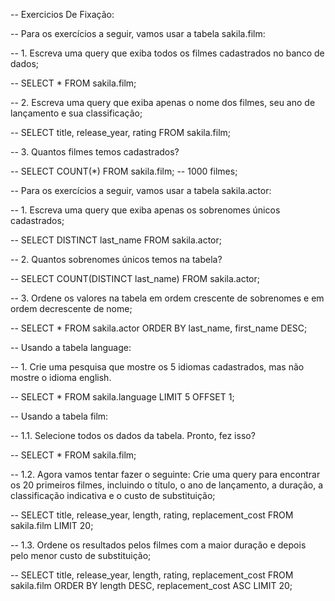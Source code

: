 -- Exercicios De Fixação: 

-- Para os exercícios a seguir, vamos usar a tabela sakila.film:

-- 1. Escreva uma query que exiba todos os filmes cadastrados no banco de dados;

-- SELECT * FROM sakila.film;


-- 2. Escreva uma query que exiba apenas o nome dos filmes, seu ano de lançamento e sua classificação;

-- SELECT title, release_year, rating FROM sakila.film;


-- 3. Quantos filmes temos cadastrados?

-- SELECT COUNT(*) FROM sakila.film;
-- 1000 filmes;


-- Para os exercícios a seguir, vamos usar a tabela sakila.actor:

-- 1. Escreva uma query que exiba apenas os sobrenomes únicos cadastrados;

-- SELECT DISTINCT last_name FROM sakila.actor;


-- 2. Quantos sobrenomes únicos temos na tabela?

-- SELECT COUNT(DISTINCT last_name) FROM sakila.actor;


-- 3. Ordene os valores na tabela em ordem crescente de sobrenomes e em ordem decrescente de nome;

-- SELECT * FROM sakila.actor ORDER BY last_name, first_name DESC;


-- Usando a tabela language:

-- 1. Crie uma pesquisa que mostre os 5 idiomas cadastrados, mas não mostre o idioma english.

-- SELECT * FROM sakila.language LIMIT 5 OFFSET 1;


-- Usando a tabela film:

-- 1.1. Selecione todos os dados da tabela. Pronto, fez isso?

-- SELECT * FROM sakila.film;


-- 1.2. Agora vamos tentar fazer o seguinte: Crie uma query para encontrar os 20 primeiros filmes, incluindo o título, o ano de lançamento, a duração, a classificação indicativa e o custo de substituição;

-- SELECT title, release_year, length, rating, replacement_cost FROM sakila.film LIMIT 20;


-- 1.3. Ordene os resultados pelos filmes com a maior duração e depois pelo menor custo de substituição;

-- SELECT title, release_year, length, rating, replacement_cost FROM sakila.film
ORDER BY length DESC, replacement_cost ASC LIMIT 20;